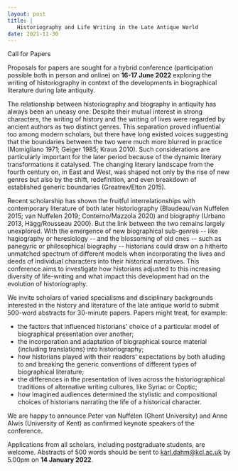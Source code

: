 ```yaml
---
layout: post
title: |
   Historiography and Life Writing in the Late Antique World
date: 2021-11-30
---
```


Call for Papers

Proposals for papers are sought for a hybrid
conference (participation possible both in person and online) on **16-17
June 2022** exploring the writing of historiography in context of the
developments in biographical literature during late
antiquity.

The relationship between historiography and
biography in antiquity has always been an uneasy one. Despite their
mutual interest in strong characters, the writing of history and the
writing of lives were regarded by ancient authors as two distinct
genres. This separation proved influential too among modern scholars,
but there have long existed voices suggesting that the boundaries
between the two were much more blurred in practice (Momigliano 1971;
Geiger 1985; Kraus 2010). Such considerations are particularly important
for the later period because of the dynamic literary transformations it
catalysed. The changing literary landscape from the fourth century on,
in East and West, was shaped not only by the rise of new genres but also
by the shift, redefinition, and even breakdown of established generic
boundaries (Greatrex/Elton 2015).

Recent scholarship has
shown the fruitful interrelationships with contemporary literature of
both later historiography (Blaudeau/van Nuffelen 2015; van Nuffelen
2019; Conterno/Mazzola 2020) and biography (Urbano 2013, Hägg/Rousseau
2000). But the link between the two remains largely unexplored. With the
emergence of new biographical sub-genres -- like hagiography or
heresiology -- and the blossoming of old ones -- such as panegyric or
philosophical biography -- historians could draw on a hitherto unmatched
spectrum of different models when incorporating the lives and deeds of
individual characters into their historical narratives. This conference
aims to investigate how historians adjusted to this increasing diversity
of life-writing and what impact this development had on the evolution of
historiography.

We invite scholars of varied specialisms and
disciplinary backgrounds interested in the history and literature of the
late antique world to submit 500-word abstracts for 30-minute papers.
Papers might treat, for example:


-   the factors that influenced historians' choice of a particular model
    of biographical presentation over another;
-   the incorporation and adaptation of biographical source material
    (including translations) into historiography;
-   how historians played with their readers' expectations by both
    alluding to and breaking the generic conventions of different types
    of biographical literature;
-   the differences in the presentation of lives across the
    historiographical traditions of alternative writing cultures, like
    Syriac or Coptic;
-   how imagined audiences determined the stylistic and compositional
    choices of historians narrating the life of a historical character.


We are happy to announce Peter van Nuffelen (Ghent University) and
Anne Alwis (University of Kent) as confirmed keynote speakers of the
conference.

Applications from all scholars, including
postgraduate students, are welcome. Abstracts of 500 words should be
sent to
[karl.dahm@kcl.ac.uk](mailto:karl.dahm@kcl.ac.uk) by
5.00pm on **14 January 2022**.

